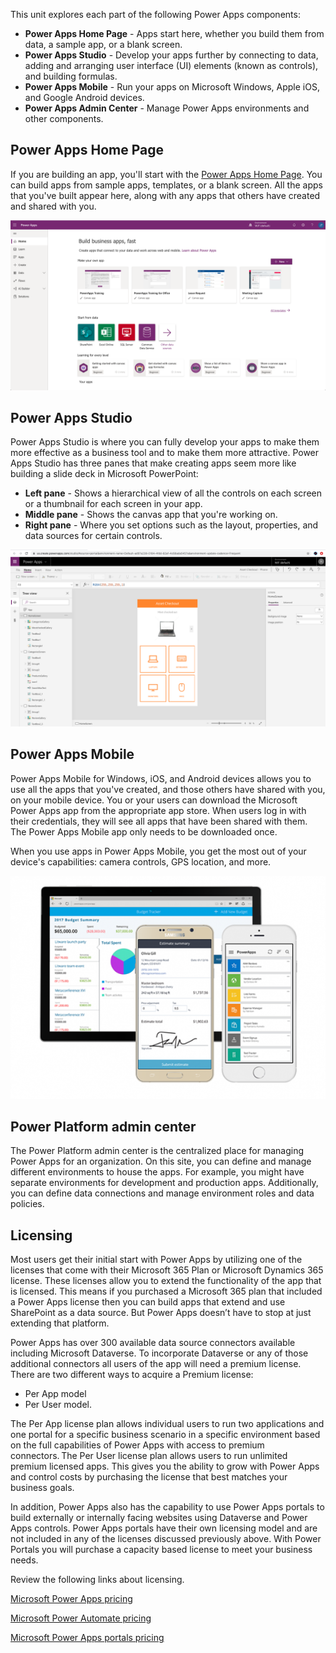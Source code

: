 This unit explores each part of the following Power Apps components:

* **Power Apps Home Page** - Apps start here, whether you build them from data, a sample app, or a blank screen.
* **Power Apps Studio** - Develop your apps further by connecting to data, adding and arranging user interface (UI) elements (known as controls), and building formulas.
* **Power Apps Mobile** - Run your apps on Microsoft Windows, Apple iOS, and Google Android devices.
* **Power Apps Admin Center** - Manage Power Apps environments and other components.

## Power Apps Home Page
If you are building an app, you'll start with the [Power Apps Home Page](https://make.powerapps.com). You can build apps from sample apps, templates, or a blank screen. All the apps that you've built appear here, along with any apps that others have created and shared with you.

![Screenshot of the Power Apps home page view.](../media/powerapps-homepage5.png)

## Power Apps Studio
Power Apps Studio is where you can fully develop your apps to make them more effective as a business tool and to make them more attractive. Power Apps Studio has three panes that make creating apps seem more like building a slide deck in Microsoft PowerPoint:

- **Left pane** - Shows a hierarchical view of all the controls on each screen or a thumbnail for each screen in your app.
- **Middle pane** - Shows the canvas app that you're working on.
- **Right pane** - Where you set options such as the layout, properties, and data sources for certain controls.

![Screenshot of the Power Apps Studio pane views.](../media/powerapps-full-screen.png)

## Power Apps Mobile
Power Apps Mobile for Windows, iOS, and Android devices allows you to use all the apps that you've created, and those others have shared with you, on your mobile device. You or your users can download the Microsoft Power Apps app from the appropriate app store. When users log in with their credentials, they will see all apps that have been shared with them. The Power Apps Mobile app only needs to be downloaded once. 

When you use apps in Power Apps Mobile, you get the most out of your device's capabilities: camera controls, GPS location, and more.

![Power Apps Mobile screen view for phones and tablets.](../media/powerapps-mobile.png)

## Power Platform admin center
The Power Platform admin center is the centralized place for managing Power Apps for an organization. On this site, you can define and manage different environments to house the apps. For example, you might have separate environments for development and production apps. Additionally, you can define data connections and manage environment roles and data policies. 

## Licensing 

Most users get their initial start with Power Apps by utilizing one of the licenses that come with their Microsoft 365 Plan or Microsoft Dynamics 365 license. These licenses allow you to extend the functionality of the app that is licensed. This means if you purchased a Microsoft 365 plan that included a Power Apps license then you can build apps that extend and use SharePoint as a data source. But Power Apps doesn’t have to stop at just extending that platform.  

Power Apps has over 300 available data source connectors available including Microsoft Dataverse. To incorporate Dataverse or any of those additional connectors all users of the app will need a premium license. There are two different ways to acquire a Premium license: 

- Per App model 
- Per User model. 

The Per App license plan allows individual users to run two applications and one portal for a specific business scenario in a specific environment based on the full capabilities of Power Apps with access to premium connectors. The Per User license plan allows users to run unlimited premium licensed apps. This gives you the ability to grow with Power Apps and control costs by purchasing the license that best matches your business goals. 

In addition, Power Apps also has the capability to use Power Apps portals to build externally or internally facing websites using Dataverse and Power Apps controls. Power Apps portals have their own licensing model and are not included in any of the licenses discussed previously above. With Power Portals you will purchase a capacity based license to meet your business needs.  

Review the following links about licensing.

[Microsoft Power Apps pricing](https://powerapps.microsoft.com/pricing/?azureportal=true)

[Microsoft Power Automate pricing](https://us.flow.microsoft.com/pricing/?azureportal=true)

[Microsoft Power Apps portals pricing](https://powerapps.microsoft.com/portals/?azureportal=true)